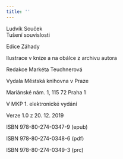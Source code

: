 ```yaml
---
title: ''
---
```


Ludvík Souček  
Tušení souvislosti

Edice Záhady

Ilustrace v knize a na obálce z archivu autora

Redakce Markéta Teuchnerová

Vydala Městská knihovna v Praze

Mariánské nám. 1, 115 72 Praha 1

V MKP 1. elektronické vydání

Verze 1.0 z 20. 12. 2019

ISBN 978-80-274-0347-9 (epub)

ISBN 978-80-274-0348-6 (pdf)

ISBN 978-80-274-0349-3 (prc)
